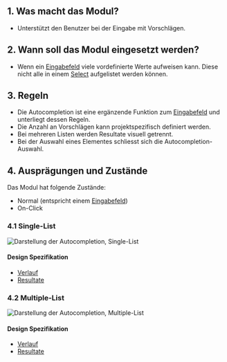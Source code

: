 ## 1. Was macht das Modul?
*   Unterstützt den Benutzer bei der Eingabe mit Vorschlägen.

## 2. Wann soll das Modul eingesetzt werden?
*   Wenn ein [Eingabefeld](https://digital.sbb.ch/de/mobile/elemente/eingabefeld) viele vordefinierte Werte aufweisen kann. Diese nicht alle in einem [Select](https://digital.sbb.ch/de/mobile/elemente/select) aufgelistet werden können.

## 3. Regeln
*   Die Autocompletion ist eine ergänzende Funktion zum [Eingabefeld](https://digital.sbb.ch/de/mobile/elemente/eingabefeld) und unterliegt dessen Regeln.
*   Die Anzahl an Vorschlägen kann projektspezifisch definiert werden.
*   Bei mehreren Listen werden Resultate visuell getrennt.
*   Bei der Auswahl eines Elementes schliesst sich die Autocompletion-Auswahl.

## 4. Ausprägungen und Zustände
Das Modul hat folgende Zustände:
*   Normal (entspricht einem [Eingabefeld](https://digital.sbb.ch/de/mobile/elemente/eingabefeld))
*   On-Click

### 4.1 Single-List
![Darstellung der Autocompletion, Single-List](https://raw.githubusercontent.com/sbb-design-systems/design-system-mobile-documentation/doku-update/documentation/modules/autocompletion/images/MM16_Single_List.png 'class: image')

#### Design Spezifikation
*   [Verlauf](https://sbb.invisionapp.com/d/main#/console/14051805/322943577/inspect)
*   [Resultate](https://sbb.invisionapp.com/d/main#/console/14051805/322943578/inspect)

### 4.2 Multiple-List
![Darstellung der Autocompletion, Multiple-List](https://raw.githubusercontent.com/sbb-design-systems/design-system-mobile-documentation/doku-update/documentation/modules/autocompletion/images/MM16_Multiple_List.png 'class: image')

#### Design Spezifikation
*   [Verlauf](https://sbb.invisionapp.com/d/main#/console/14051805/322943579/inspect)
*   [Resultate](https://sbb.invisionapp.com/d/main#/console/14051805/322943580/inspect)


